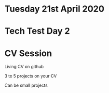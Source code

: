 # Tuesday 21st April 2020

# Tech Test Day 2

# CV Session

Living CV on github

3 to 5 projects on your CV 

Can be small projects 


